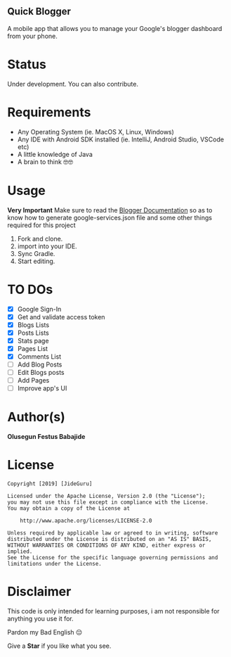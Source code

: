 ## Quick Blogger

A mobile app that allows you to manage your Google's blogger dashboard from your phone.


# Status
Under development.
You can also contribute.


# Requirements
* Any Operating System (ie. MacOS X, Linux, Windows)
* Any IDE with Android SDK installed (ie. IntelliJ, Android Studio, VSCode etc)
* A little knowledge of Java
* A brain to think 🤓🤓


# Usage

**Very Important**
Make sure to read the [Blogger Documentation](https://developers.google.com/blogger/docs/3.0/) so as to know how to generate google-services.json file and some other things required for this project

1. Fork and clone.
2. import into your IDE.
3. Sync Gradle.
4. Start editing.


# TO DOs

- [x] Google Sign-In
- [x] Get and validate access token
- [x] Blogs Lists
- [x] Posts Lists
- [x] Stats page
- [x] Pages List
- [x] Comments List
- [ ] Add Blog Posts
- [ ] Edit Blogs posts
- [ ] Add Pages
- [ ] Improve app's UI

# Author(s)
**Olusegun Festus Babajide**


# License
```
Copyright [2019] [JideGuru]

Licensed under the Apache License, Version 2.0 (the "License");
you may not use this file except in compliance with the License.
You may obtain a copy of the License at

    http://www.apache.org/licenses/LICENSE-2.0

Unless required by applicable law or agreed to in writing, software
distributed under the License is distributed on an "AS IS" BASIS,
WITHOUT WARRANTIES OR CONDITIONS OF ANY KIND, either express or implied.
See the License for the specific language governing permissions and
limitations under the License.
```

# Disclaimer
This code is only intended for learning purposes, i am not responsible for anything you use it for.

Pardon my Bad English 😔

Give a **Star** if you like what you see.